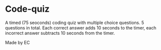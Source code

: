 # Code-quiz

A timed (75 seoconds) coding quiz with multiple choice questions. 5 questions in total. Each correct answer adds 10 seconds to the timer, each incorrect answer subtracts 10 seconds from the timer. 

Made by EC